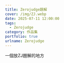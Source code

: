 ```yaml
---
title: Zerojudge題解
cover: /img/ZJ.webp
date: 2025-07-11 12:00:00
tags:
  - Zerojudge
category: 作品集
portfolio: true
urlname: Zerojudge
---
```

一個放ZJ題解的地方
<!-- more -->
